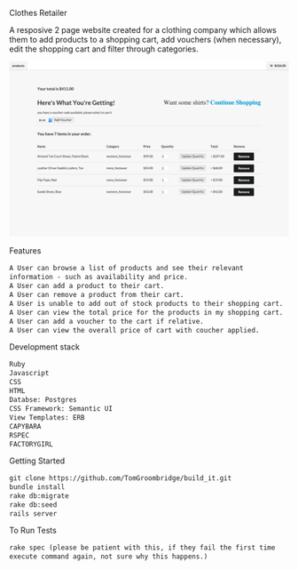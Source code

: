 Clothes Retailer

A resposive 2 page website created for a clothing company which allows them to add products to a shopping cart, add vouchers (when necessary), edit the shopping cart and  filter through categories.

![alt tag](https://github.com/TomGroombridge/build_it/blob/master/app/assets/images/cart_page.png)

Features

	A User can browse a list of products and see their relevant information - such as availability and price.
 	A User can add a product to their cart.
 	A User can remove a product from their cart.
	A User is unable to add out of stock products to their shopping cart.
 	A User can view the total price for the products in my shopping cart.
 	A User can add a voucher to the cart if relative.
	A User can view the overall price of cart with coucher applied.


Development stack

	Ruby
	Javascript
	CSS
	HTML
	Databse: Postgres
	CSS Framework: Semantic UI
	View Templates: ERB
	CAPYBARA
	RSPEC
	FACTORYGIRL


Getting Started

	git clone https://github.com/TomGroombridge/build_it.git
	bundle install
	rake db:migrate
	rake db:seed
	rails server

To Run Tests

	rake spec (please be patient with this, if they fail the first time execute command again, not sure why this happens.)
